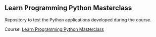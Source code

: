 ## Learn Programming Python Masterclass

Repository to test the Python applications developed during the course.

Course: [Learn Programming Python Masterclass](https://www.udemy.com/python-the-complete-python-developer-course/learn/v4/content)
